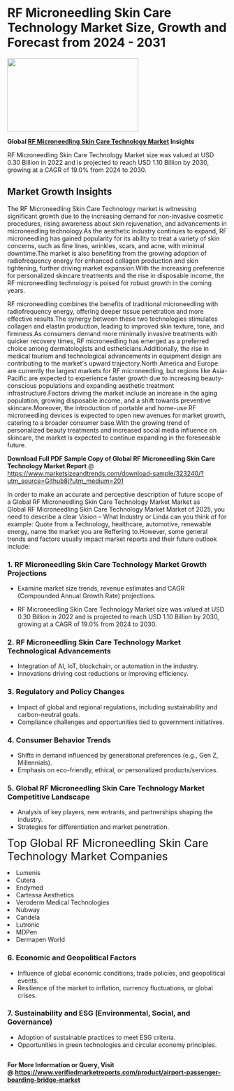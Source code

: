 <H1>RF Microneedling Skin Care Technology Market Size, Growth and Forecast from 2024 - 2031</H1><img class="aligncenter size-medium wp-image-584254" src="https://thirdeyenews.in/wp-content/uploads/2024/09/Global-Market-Research-300x168.jpeg" alt="" width="300" height="168" /><p><strong>Global&nbsp;<a href="https://www.marketsizeandtrends.com/download-sample/323240/?utm_source=Github8j?utm_medium=201">RF Microneedling Skin Care Technology Market</a> Insights</strong></p><p>RF Microneedling Skin Care Technology Market size was valued at USD 0.30 Billion in 2022 and is projected to reach USD 1.10 Billion by 2030, growing at a CAGR of 19.0% from 2024 to 2030.</p><p><h2>Market Growth Insights</h2> <p>The RF Microneedling Skin Care Technology market is witnessing significant growth due to the increasing demand for non-invasive cosmetic procedures, rising awareness about skin rejuvenation, and advancements in microneedling technology.As the aesthetic industry continues to expand, RF microneedling has gained popularity for its ability to treat a variety of skin concerns, such as fine lines, wrinkles, scars, and acne, with minimal downtime.The market is also benefiting from the growing adoption of radiofrequency energy for enhanced collagen production and skin tightening, further driving market expansion.With the increasing preference for personalized skincare treatments and the rise in disposable income, the RF microneedling technology is poised for robust growth in the coming years.</p> <p>RF microneedling combines the benefits of traditional microneedling with radiofrequency energy, offering deeper tissue penetration and more effective results.The synergy between these two technologies stimulates collagen and elastin production, leading to improved skin texture, tone, and firmness.As consumers demand more minimally invasive treatments with quicker recovery times, RF microneedling has emerged as a preferred choice among dermatologists and estheticians.Additionally, the rise in medical tourism and technological advancements in equipment design are contributing to the market's upward trajectory.North America and Europe are currently the largest markets for RF microneedling, but regions like Asia-Pacific are expected to experience faster growth due to increasing beauty-conscious populations and expanding aesthetic treatment infrastructure.Factors driving the market include an increase in the aging population, growing disposable income, and a shift towards preventive skincare.Moreover, the introduction of portable and home-use RF microneedling devices is expected to open new avenues for market growth, catering to a broader consumer base.With the growing trend of personalized beauty treatments and increased social media influence on skincare, the market is expected to continue expanding in the foreseeable future.<p><span class=""><strong>Download Full PDF Sample Copy of Global RF Microneedling Skin Care Technology Market Report</strong> @ <a href="https://www.marketsizeandtrends.com/download-sample/323240/?utm_source=Github8j?utm_medium=201" target="_blank">https://www.marketsizeandtrends.com/download-sample/323240/?utm_source=Github8j?utm_medium=201</a></span></p><p>In order to make an accurate and perceptive description of future scope of a Global&nbsp;RF Microneedling Skin Care Technology Market Market as Global&nbsp;RF Microneedling Skin Care Technology Market Market of 2025, you need to describe a clear Vision &ndash; What Industry or Linda can you think of for example: Quote from a Technology, healthcare, automotive, renewable energy, name the market you are Reffering to.However, some general trends and factors usually impact market reports and their future outlook include:</p><h3>1.&nbsp;<strong>RF Microneedling Skin Care Technology Market Growth Projections</strong></h3><ul><li>Examine market size trends, revenue estimates and CAGR (Compounded Annual Growth Rate) projections.</li><li><p>RF Microneedling Skin Care Technology Market size was valued at USD 0.30 Billion in 2022 and is projected to reach USD 1.10 Billion by 2030, growing at a CAGR of 19.0% from 2024 to 2030.</p></li></ul><h3>2.&nbsp;<strong>RF Microneedling Skin Care Technology Market Technological Advancements</strong></h3><ul><li>Integration of AI, IoT, blockchain, or automation in the industry.</li><li>Innovations driving cost reductions or improving efficiency.</li></ul><h3>3.&nbsp;<strong>Regulatory and Policy Changes</strong></h3><ul><li>Impact of global and regional regulations, including sustainability and carbon-neutral goals.</li><li>Compliance challenges and opportunities tied to government initiatives.</li></ul><h3>4.&nbsp;<strong>Consumer Behavior Trends</strong></h3><ul><li>Shifts in demand influenced by generational preferences (e.g., Gen Z, Millennials).</li><li>Emphasis on eco-friendly, ethical, or personalized products/services.</li></ul><h3>5.&nbsp;<strong>Global RF Microneedling Skin Care Technology Market Competitive Landscape</strong></h3><ul><li>Analysis of key players, new entrants, and partnerships shaping the industry.</li><li>Strategies for differentiation and market penetration.</li></ul><p data-pm-slice="1 1 []"><span style="color: inherit; font-family: inherit; font-size: 25px;">Top Global RF Microneedling Skin Care Technology Market Companies</span></p><div class="" data-test-id=""><p><li>Lumenis</li><li> Cutera</li><li> Endymed</li><li> Cartessa Aesthetics</li><li> Veroderm Medical Technologies</li><li> Nubway</li><li> Candela</li><li> Lutronic</li><li> MDPen</li><li> Dermapen World</li></p></div><h3>6.&nbsp;<strong>Economic and Geopolitical Factors</strong></h3><ul><li>Influence of global economic conditions, trade policies, and geopolitical events.</li><li>Resilience of the market to inflation, currency fluctuations, or global crises.</li></ul><h3>7.&nbsp;<strong>Sustainability and ESG (Environmental, Social, and Governance)</strong></h3><ul><li>Adoption of sustainable practices to meet ESG criteria.</li><li>Opportunities in green technologies and circular economy principles.</li></ul><h2><strong style="font-size: 14px;">For More Information or Query, Visit @&nbsp;</strong><a style="background-color: #ffffff; font-size: 14px;" href="https://www.marketsizeandtrends.com/report/rf-microneedling-skin-care-technology-market/" target="_blank">https://www.verifiedmarketreports.com/product/airport-passenger-boarding-bridge-market</a></h2>